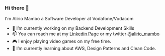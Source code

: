 ### Hi there 👋

I'm Alírio Mambo a Software Developer at Vodafone/Vodacom
- 🔭 I’m currently working on my Backend Development Skills
- 📫  You can reach me at my [Linkedin Page](https://www.linkedin.com/in/aliriomambo/) or my twitter [@alirio_mambo](https://twitter.com/alirio_mambo) 
- 🎮 I enjoy playing video games on my free time.
- 🌱 I’m currently learning about AWS, Design Patterns and Clean Code.

<!--
**aliriomambo/aliriomambo** is a ✨ _special_ ✨ repository because its `README.md` (this file) appears on your GitHub profile.

Here are some ideas to get you started:

- 🔭 I’m currently working on 
- 🌱 I’m currently learning ...
- 👯 I’m looking to collaborate on ...
- 🤔 I’m looking for help with ...
- 💬 Ask me about ...
- 📫 How to reach me: ...
- 😄 Pronouns: ...
- ⚡ Fun fact: ...
-->
